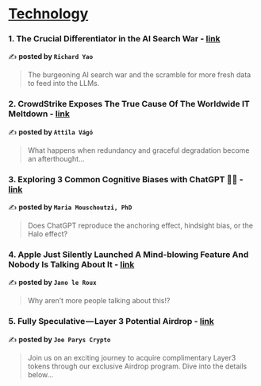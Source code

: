 
<h1><a href=https://medium.com/tag/technology/recommended target="_blank" rel="noopener noreferrer">Technology</a></h1>
<h3>1. The Crucial Differentiator in the AI Search War - <a href="https://medium.com/@richardyaoipg?source=tag_recommended_feed---------0-107----------technology----------a1d05807_8e21_4974_8e7a_fd9d8d81b7ce-------" target="_blank" rel="noopener noreferrer">link</a></h3>

✍️ **posted by `Richard Yao`**

<blockquote>The burgeoning AI search war and the scramble for more fresh data to feed into the LLMs.</blockquote>

<h3>2. CrowdStrike Exposes The True Cause Of The Worldwide IT Meltdown - <a href="https://medium.com/@attilavago?source=tag_recommended_feed---------1-85----------technology----------a1d05807_8e21_4974_8e7a_fd9d8d81b7ce-------" target="_blank" rel="noopener noreferrer">link</a></h3>

✍️ **posted by `Attila Vágó`**

<blockquote>What happens when redundancy and graceful degradation become an afterthought…</blockquote>

<h3>3. Exploring 3 Common Cognitive Biases with ChatGPT 🧠💭 - <a href="https://medium.com/@m.mouschoutzi?source=tag_recommended_feed---------2-107----------technology----------a1d05807_8e21_4974_8e7a_fd9d8d81b7ce-------" target="_blank" rel="noopener noreferrer">link</a></h3>

✍️ **posted by `Maria Mouschoutzi, PhD`**

<blockquote>Does ChatGPT reproduce the anchoring effect, hindsight bias, or the Halo effect?</blockquote>

<h3>4. Apple Just Silently Launched A Mind-blowing Feature And Nobody Is Talking About It - <a href="https://medium.com/@janoleroux?source=tag_recommended_feed---------3-85----------technology----------a1d05807_8e21_4974_8e7a_fd9d8d81b7ce-------" target="_blank" rel="noopener noreferrer">link</a></h3>

✍️ **posted by `Jano le Roux`**

<blockquote>Why aren’t more people talking about this!?</blockquote>

<h3>5. Fully Speculative — Layer 3 Potential Airdrop - <a href="https://medium.com/@lemimet352?source=tag_recommended_feed---------4-84----------technology----------a1d05807_8e21_4974_8e7a_fd9d8d81b7ce-------" target="_blank" rel="noopener noreferrer">link</a></h3>

✍️ **posted by `Joe Parys Crypto`**

<blockquote>Join us on an exciting journey to acquire complimentary Layer3 tokens through our exclusive Airdrop program. Dive into the details below…</blockquote>

